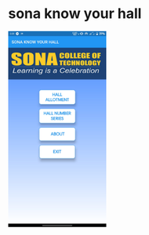 # sona know your hall

<img src="https://github.com/gokul1630/ExamHallFinder_flutter/blob/master/images/screenshot.jpg" width="200" height="400" />
